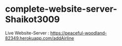 # complete-website-server-Shaikot3009

Live Website-Server : https://peaceful-woodland-82349.herokuapp.com/addAirline

